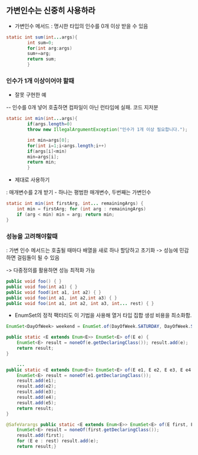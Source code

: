 ## 가변인수는 신중히 사용하라

- 가변인수 메서드 : 명시한 타입의 인수를 0개 이상 받을 수 있음

```java
static int sum(int...args){
        int sum=0;
        for(int arg:args)
        sum+=arg;
        return sum;
        }
```

### 인수가 1개 이상이어야 할때

- 잘못 구현한 예

-- 인수를 0개 넣어 호출하면 컴파일이 아닌 런타임에 실패. 코드 지저분

```java
static int min(int...args){
        if(args.length=0)
        throw new IllegalArgumentException("인수가 1개 이상 필요합니다.");

        int min=args[0];
        for(int i=1;i<args.length;i++)
        if(args[i]<min)
        min=args[i];
        return min;
        }
```

- 제대로 사용하기

: 매개변수를 2개 받기 - 하나는 평범한 매개변수, 두번째는 가변인수
```java
static int min(int firstArg, int... remainingArgs) { 
    int min = firstArg; for (int arg : remainingArgs)
    if (arg < min) min = arg; return min; 
}
```


### 성능을 고려해야할때

: 가변 인수 메서드는 호출될 때마다 배열을 새로 하나 할당하고 초기화 -> 성능에 민감하면 걸림돌이 될 수 있음

-> 다중정의를 활용하면 성능 최적화 가능
```java
public void foo() { } 
public void foo(int a1) { } 
public void food(int a1, int a2) { } 
public void foo(int a1, int a2,int a3) { } 
public void foo(int a1, int a2, int a3, int... rest) { }
```


- EnumSet의 정적 팩터리도 이 기법을 사용해 열거 타입 집합 생성 비용을 최소화함.
```java
EnumSet<DayOfWeek> weekend = EnumSet.of(DayOfWeek.SATURDAY, DayOfWeek.SUNDAY); 
```

```java
public static <E extends Enum<E>> EnumSet<E> of(E e) { 
    EnumSet<E> result = noneOf(e.getDeclaringClass()); result.add(e); 
    return result; 
}

    ...
public static <E extends Enum<E>> EnumSet<E> of(E e1, E e2, E e3, E e4, E e5){ 
    EnumSet<E> result = noneOf(e1.getDeclaringClass()); 
    result.add(e1); 
    result.add(e2); 
    result.add(e3); 
    result.add(e4);
    result.add(e5); 
    return result; 
}

@SafeVarargs public static <E extends Enum<E>> EnumSet<E> of(E first, E... rest) { 
    EnumSet<E> result = noneOf(first.getDeclaringClass()); 
    result.add(first); 
    for (E e : rest) result.add(e); 
    return result;}
```


